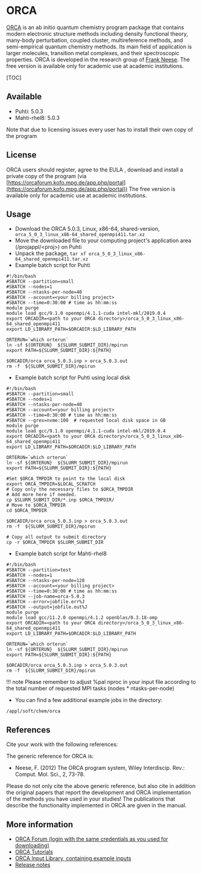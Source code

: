 # ORCA

[ORCA](https://orcaforum.kofo.mpg.de/app.php/portal ) is an ab initio quantum chemistry program package that contains modern electronic structure methods including density functional theory, many-body perturbation, coupled cluster, multireference methods, and semi-empirical quantum chemistry methods. Its main field of application is larger molecules, transition metal complexes, and their spectroscopic properties. ORCA is developed in the research group of [Frank Neese](https://en.wikipedia.org/wiki/Frank_Neese). The free version is available only for academic use at academic institutions. 

[TOC]

## Available

-   Puhti: 5.0.3
-   Mahti-rhel8: 5.0.3

Note that due to licensing issues every user has to install their own copy of the program 

## License
 
ORCA users should register, agree to the EULA , download and install a private copy of the program (via [https://orcaforum.kofo.mpg.de/app.php/portal](https://orcaforum.kofo.mpg.de/app.php/portal))
The free version is available only for academic use at academic institutions.

## Usage

- Download the ORCA 5.0.3, Linux, x86-64, shared-version, ` orca_5_0_3_linux_x86-64_shared_openmpi411.tar.xz`
- Move the downloaded file to your computing project's application area (/projappl/<proj\>) on Puhti
- Unpack the package, `tar xf orca_5_0_3_linux_x86-64_shared_openmpi411.tar.xz`
- Example batch script for Puhti

```
#!/bin/bash
#SBATCH --partition=small
#SBATCH --nodes=1
#SBATCH --ntasks-per-node=40
#SBATCH --account=<your billing project>
#SBATCH --time=0:30:00 # time as hh:mm:ss
module purge
module load gcc/9.1.0 openmpi/4.1.1-cuda intel-mkl/2019.0.4
export ORCADIR=<path to your ORCA directory>/orca_5_0_3_linux_x86-64_shared_openmpi411
export LD_LIBRARY_PATH=$ORCADIR:$LD_LIBRARY_PATH

ORTERUN=`which orterun`
ln -sf ${ORTERUN}  ${SLURM_SUBMIT_DIR}/mpirun
export PATH=${SLURM_SUBMIT_DIR}:${PATH}

$ORCADIR/orca orca_5.0.3.inp > orca_5.0.3.out
rm -f  ${SLURM_SUBMIT_DIR}/mpirun
```

- Example batch script for Puhti using local disk

```
#!/bin/bash
#SBATCH --partition=small
#SBATCH --nodes=1
#SBATCH --ntasks-per-node=40
#SBATCH --account=<your billing project>
#SBATCH --time=0:30:00 # time as hh:mm:ss
#SBATCH --gres=nvme:100  # requested local disk space in GB
module purge
module load gcc/9.1.0 openmpi/4.1.1-cuda intel-mkl/2019.0.4
export ORCADIR=<path to your ORCA directory>/orca_5_0_3_linux_x86-64_shared_openmpi411
export LD_LIBRARY_PATH=$ORCADIR:$LD_LIBRARY_PATH

ORTERUN=`which orterun`
ln -sf ${ORTERUN}  ${SLURM_SUBMIT_DIR}/mpirun
export PATH=${SLURM_SUBMIT_DIR}:${PATH}

#Set $ORCA_TMPDIR to point to the local disk
export ORCA_TMPDIR=$LOCAL_SCRATCH
# Copy only the necessary files to $ORCA_TMPDIR
# Add more here if needed.
cp $SLURM_SUBMIT_DIR/*.inp $ORCA_TMPDIR/
# Move to $ORCA_TMPDIR
cd $ORCA_TMPDIR

$ORCADIR/orca orca_5.0.3.inp > orca_5.0.3.out
rm -f  ${SLURM_SUBMIT_DIR}/mpirun

# Copy all output to submit directory
cp -r $ORCA_TMPDIR $SLURM_SUBMIT_DIR
```

- Example batch script for Mahti-rhel8


```
#!/bin/bash
#SBATCH --partition=test
#SBATCH --nodes=1
#SBATCH --ntasks-per-node=128
#SBATCH --account=<your billing project>
#SBATCH --time=0:30:00 # time as hh:mm:ss
#SBATCH --job-name=orca-5.0.3
#SBATCH --error=jobfile.err%J
#SBATCH --output=jobfile.out%J
module purge
module load gcc/11.2.0 openmpi/4.1.2 openblas/0.3.18-omp
export ORCADIR=<path to your ORCA directory>/orca_5_0_3_linux_x86-64_shared_openmpi411
export LD_LIBRARY_PATH=$ORCADIR:$LD_LIBRARY_PATH

ORTERUN=`which orterun`
ln -sf ${ORTERUN}  ${SLURM_SUBMIT_DIR}/mpirun
export PATH=${SLURM_SUBMIT_DIR}:${PATH}

$ORCADIR/orca orca_5.0.3.inp > orca_5.0.3.out
rm -f  ${SLURM_SUBMIT_DIR}/mpirun
```

!!! note
    Please remember to adjust %pal nproc in your input file according to the total number of requested MPI tasks (nodes * ntasks-per-node) 


- You can find a few additional example jobs in the directory:

``` 
/appl/soft/chem/orca
```

## References

Cite your work with the following references:

The generic reference for ORCA is:
- Neese, F. (2012) The ORCA program system, Wiley Interdiscip. Rev.: Comput. Mol. Sci., 2, 73-78.

Please do not only cite the above generic reference, but also cite in addition the original
papers that report the development and ORCA implementation of the methods you have used in
your studies! The publications that describe the functionality implemented in ORCA are
given in the manual.

## More information
-   [ORCA Forum (login with the same credentials as you used for downloading)](https://orcaforum.kofo.mpg.de/app.php/portal)
-   [ORCA Tutorials](https://www.orcasoftware.de/tutorials_orca/)
-   [ORCA Input Library, containing example inputs](https://sites.google.com/site/orcainputlibrary/home) 
-   [Release notes](https://orcaforum.kofo.mpg.de/viewforum.php?f=56)


